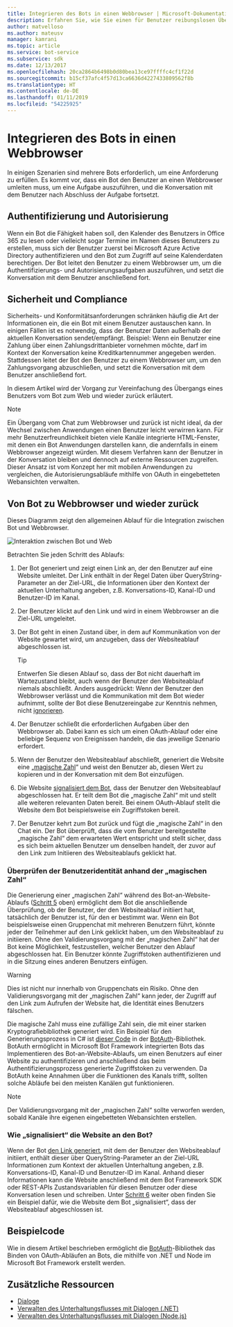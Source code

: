 ```yaml
---
title: Integrieren des Bots in einen Webbrowser | Microsoft-Dokumentation
description: Erfahren Sie, wie Sie einen für Benutzer reibungslosen Übergang vom Bot zum Webbrowser und umgekehrt entwerfen.
author: matvelloso
ms.author: mateusv
manager: kamrani
ms.topic: article
ms.service: bot-service
ms.subservice: sdk
ms.date: 12/13/2017
ms.openlocfilehash: 20ca2864b6498b0d80bea13ce97ffffc4cf1f22d
ms.sourcegitcommit: b15cf37afc4f57d13ca6636d4227433809562f8b
ms.translationtype: HT
ms.contentlocale: de-DE
ms.lasthandoff: 01/11/2019
ms.locfileid: "54225925"
---
```

# <a name="integrate-your-bot-with-a-web-browser"></a>Integrieren des Bots in einen Webbrowser

In einigen Szenarien sind mehrere Bots erforderlich, um eine Anforderung zu erfüllen. Es kommt vor, dass ein Bot den Benutzer an einen Webbrowser umleiten muss, um eine Aufgabe auszuführen, und die Konversation mit dem Benutzer nach Abschluss der Aufgabe fortsetzt. 

## <a name="authentication-and-authorization"></a>Authentifizierung und Autorisierung
Wenn ein Bot die Fähigkeit haben soll, den Kalender des Benutzers in Office 365 zu lesen oder vielleicht sogar Termine im Namen dieses Benutzers zu erstellen, muss sich der Benutzer zuerst bei Microsoft Azure Active Directory authentifizieren und den Bot zum Zugriff auf seine Kalenderdaten berechtigen. Der Bot leitet den Benutzer zu einem Webbrowser um, um die Authentifizierungs- und Autorisierungsaufgaben auszuführen, und setzt die Konversation mit dem Benutzer anschließend fort. 

## <a name="security-and-compliance"></a>Sicherheit und Compliance
Sicherheits- und Konformitätsanforderungen schränken häufig die Art der Informationen ein, die ein Bot mit einem Benutzer austauschen kann. In einigen Fällen ist es notwendig, dass der Benutzer Daten außerhalb der aktuellen Konversation sendet/empfängt. Beispiel: Wenn ein Benutzer eine Zahlung über einen Zahlungsdrittanbieter vornehmen möchte, darf im Kontext der Konversation keine Kreditkartennummer angegeben werden. Stattdessen leitet der Bot den Benutzer zu einem Webbrowser um, um den Zahlungsvorgang abzuschließen, und setzt die Konversation mit dem Benutzer anschließend fort.

In diesem Artikel wird der Vorgang zur Vereinfachung des Übergangs eines Benutzers vom Bot zum Web und wieder zurück erläutert. 

> [!NOTE]
> Ein Übergang vom Chat zum Webbrowser und zurück ist nicht ideal, da der Wechsel zwischen Anwendungen einen Benutzer leicht verwirren kann. Für mehr Benutzerfreundlichkeit bieten viele Kanäle integrierte HTML-Fenster, mit denen ein Bot Anwendungen darstellen kann, die andernfalls in einem Webbrowser angezeigt würden. Mit diesem Verfahren kann der Benutzer in der Konversation bleiben und dennoch auf externe Ressourcen zugreifen. Dieser Ansatz ist vom Konzept her mit mobilen Anwendungen zu vergleichen, die Autorisierungsabläufe mithilfe von OAuth in eingebetteten Webansichten verwalten.

## <a name="bot-to-web-browser-and-back-again"></a>Von Bot zu Webbrowser und wieder zurück

Dieses Diagramm zeigt den allgemeinen Ablauf für die Integration zwischen Bot und Webbrowser. 

![Interaktion zwischen Bot und Web](~/media/bot-service-design-pattern-integrate-browser/bot-to-web1.png)

Betrachten Sie jeden Schritt des Ablaufs:

1. <a id="generate-hyperlink"></a>Der Bot generiert und zeigt einen Link an, der den Benutzer auf eine Website umleitet. 
   Der Link enthält in der Regel Daten über QueryString-Parameter an der Ziel-URL, die Informationen über den Kontext der aktuellen Unterhaltung angeben, z.B. Konversations-ID, Kanal-ID und Benutzer-ID im Kanal. 

2. Der Benutzer klickt auf den Link und wird in einem Webbrowser an die Ziel-URL umgeleitet. 

3. Der Bot geht in einen Zustand über, in dem auf Kommunikation von der Website gewartet wird, um anzugeben, dass der Websiteablauf abgeschlossen ist.  
   > [!TIP]
   > Entwerfen Sie diesen Ablauf so, dass der Bot nicht dauerhaft im Wartezustand bleibt, auch wenn der Benutzer den Websiteablauf niemals abschließt. Anders ausgedrückt: Wenn der Benutzer den Webbrowser verlässt und die Kommunikation mit dem Bot wieder aufnimmt, sollte der Bot diese Benutzereingabe zur Kenntnis nehmen, nicht [ignorieren](~/bot-service-design-navigation.md#the-mysterious-bot).

4. Der Benutzer schließt die erforderlichen Aufgaben über den Webbrowser ab. 
   Dabei kann es sich um einen OAuth-Ablauf oder eine beliebige Sequenz von Ereignissen handeln, die das jeweilige Szenario erfordert. 

5. <a id="generate-magic-number"></a>Wenn der Benutzer den Websiteablauf abschließt, generiert die Website eine „[magische Zahl](#verify-identity)“ und weist den Benutzer ab, diesen Wert zu kopieren und in der Konversation mit dem Bot einzufügen. 

6. <a id="signal-to-bot"></a>Die Website [signalisiert dem Bot](#website-signal-to-bot), dass der Benutzer den Websiteablauf abgeschlossen hat. 
   Er teilt dem Bot die „magische Zahl“ mit und stellt alle weiteren relevanten Daten bereit.
   Bei einem OAuth-Ablauf stellt die Website dem Bot beispielsweise ein Zugriffstoken bereit.

7. Der Benutzer kehrt zum Bot zurück und fügt die „magische Zahl“ in den Chat ein. 
   Der Bot überprüft, dass die vom Benutzer bereitgestellte „magische Zahl“ dem erwarteten Wert entspricht und stellt sicher, dass es sich beim aktuellen Benutzer um denselben handelt, der zuvor auf den Link zum Initiieren des Websiteablaufs geklickt hat. 

### <a id="verify-identity"></a> Überprüfen der Benutzeridentität anhand der „magischen Zahl“

Die Generierung einer „magischen Zahl“ während des Bot-an-Website-Ablaufs ([Schritt 5](#generate-magic-number) oben) ermöglicht dem Bot die anschließende Überprüfung, ob der Benutzer, der den Websiteablauf initiiert hat, tatsächlich der Benutzer ist, für den er bestimmt war. Wenn ein Bot beispielsweise einen Gruppenchat mit mehreren Benutzern führt, könnte jeder der Teilnehmer auf den Link geklickt haben, um den Websiteablauf zu initiieren. Ohne den Validierungsvorgang mit der „magischen Zahl“ hat der Bot keine Möglichkeit, festzustellen, welcher Benutzer den Ablauf abgeschlossen hat. Ein Benutzer könnte Zugriffstoken authentifizieren und in die Sitzung eines anderen Benutzers einfügen. 

> [!WARNING] 
> Dies ist nicht nur innerhalb von Gruppenchats ein Risiko. Ohne den Validierungsvorgang mit der „magischen Zahl“ kann jeder, der Zugriff auf den Link zum Aufrufen der Website hat, die Identität eines Benutzers fälschen. 

Die magische Zahl muss eine zufällige Zahl sein, die mit einer starken Kryptografiebibliothek generiert wird. Ein Beispiel für den Generierungsprozess in C# ist <a href="https://github.com/MicrosoftDX/botauth/tree/master/CSharp" target="_blank">dieser Code</a> in der <a href="https://www.nuget.org/packages/BotAuth" target="_blank">BotAuth</a>-Bibliothek. BotAuth ermöglicht in Microsoft Bot Framework integrierten Bots das Implementieren des Bot-an-Website-Ablaufs, um einen Benutzers auf einer Website zu authentifizieren und anschließend das beim Authentifizierungsprozess generierte Zugriffstoken zu verwenden. Da BotAuth keine Annahmen über die Funktionen des Kanals trifft, sollten solche Abläufe bei den meisten Kanälen gut funktionieren. 

> [!NOTE]
> Der Validierungsvorgang mit der „magischen Zahl“ sollte verworfen werden, sobald Kanäle ihre eigenen eingebetteten Webansichten erstellen.

### <a id="website-signal-to-bot"></a> Wie „signalisiert“ die Website an den Bot?

Wenn der Bot [den Link generiert](#generate-hyperlink), mit dem der Benutzer den Websiteablauf initiiert, enthält dieser über QueryString-Parameter an der Ziel-URL Informationen zum Kontext der aktuellen Unterhaltung angeben, z.B. Konversations-ID, Kanal-ID und Benutzer-ID im Kanal. Anhand dieser Informationen kann die Website anschließend mit dem Bot Framework SDK oder REST-APIs Zustandsvariablen für diesen Benutzer oder diese Konversation lesen und schreiben. Unter [Schritt 6](#signal-to-bot) weiter oben finden Sie ein Beispiel dafür, wie die Website dem Bot „signalisiert“, dass der Websiteablauf abgeschlossen ist.

## <a name="sample-code"></a>Beispielcode

Wie in diesem Artikel beschrieben ermöglicht die <a href="https://github.com/MicrosoftDX/botauth" target="_blank">BotAuth</a>-Bibliothek das Binden von OAuth-Abläufen an Bots, die mithilfe von .NET und Node im Microsoft Bot Framework erstellt werden.

## <a name="additional-resources"></a>Zusätzliche Ressourcen

- [Dialoge](~/dotnet/bot-builder-dotnet-dialogs.md)
- [Verwalten des Unterhaltungsflusses mit Dialogen (.NET)](~/dotnet/bot-builder-dotnet-manage-conversation-flow.md)
- [Verwalten des Unterhaltungsflusses mit Dialogen (Node.js)](~/nodejs/bot-builder-nodejs-manage-conversation-flow.md)
